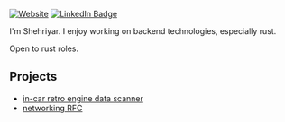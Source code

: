 [![Website](https://img.shields.io/badge/Website-blue)](https://thatdevsherry.pk)
[![LinkedIn Badge](https://img.shields.io/badge/LinkedIn-Profile-informational?style=flat&logo=linkedin&logoColor=white&color=0D76A8)](https://www.linkedin.com/in/thatdevsherry/)

I'm Shehriyar. I enjoy working on backend technologies, especially rust.

Open to rust roles.

## Projects

- [in-car retro engine data scanner](https://github.com/thatdevsherry/suzui-rs/)
- [networking RFC](https://github.com/thatdevsherry/twamp-rs)
